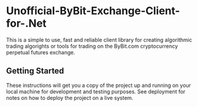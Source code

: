 # Unofficial-ByBit-Exchange-Client-for-.Net

This is a simple to use, fast and reliable client library for creating algorithmic trading algorights or tools for trading on the ByBit.com cryptocurrency perpetual futures exchange.

## Getting Started

These instructions will get you a copy of the project up and running on your local machine for development and testing purposes. See deployment for notes on how to deploy the project on a live system.
